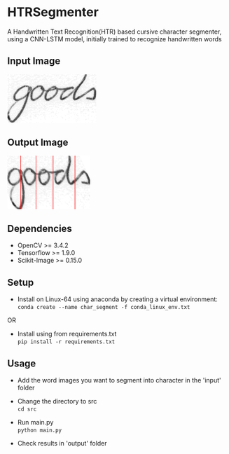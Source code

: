 # HTRSegmenter
A Handwritten Text Recognition(HTR) based cursive character segmenter, using a CNN-LSTM model, initially trained to recognize handwritten words 

## Input Image
![word img](input/b01-038-09-07.png "Input")

## Output Image
![word img](output/b01-038-09-07.png "Output")

## Dependencies
- OpenCV >= 3.4.2
- Tensorflow >= 1.9.0
- Scikit-Image >= 0.15.0

## Setup
- Install on Linux-64 using anaconda by creating a virtual environment:  
```conda create --name char_segment -f conda_linux_env.txt```

OR

- Install using from requirements.txt  
```pip install -r requirements.txt```

## Usage
- Add the word images you want to segment into character in the 'input' folder
- Change the directory to src  
```cd src```

- Run main.py  
```python main.py```

- Check results in 'output' folder
